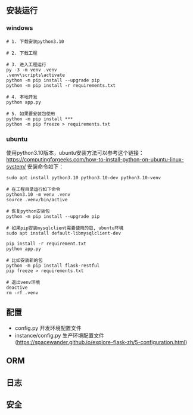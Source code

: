## 安装运行
### windows
```shell
# 1. 下载安装python3.10

# 2. 下载工程

# 3. 进入工程运行
py -3 -m venv .venv
.venv\scripts\activate
python -m pip install --upgrade pip
python -m pip install -r requirements.txt

# 4. 本地开发
python app.py

# 5. 如果要安装包使用
python -m pip install ***
python -m pip freeze > requirements.txt
```
### ubuntu
使用python3.10版本，ubuntu安装方法可以参考这个链接：https://computingforgeeks.com/how-to-install-python-on-ubuntu-linux-system/ 安装命令如下：
```shell
sudo apt install python3.10 python3.10-dev python3.10-venv

# 在工程目录运行如下命令
python3.10 -m venv .venv
source .venv/bin/active

# 恢复python安装包
python -m pip install --upgrade pip

# 如果pip安装mysqlclient需要使用的包, ubuntu环境
sudo apt install default-libmysqlclient-dev

pip install -r requirement.txt
python app.py

# 比如安装新的包
python -m pip install flask-restful
pip freeze > requirements.txt

# 退出venv环境
deactive
rm -rf .venv
```

## 配置
- config.py 开发环境配置文件  
- instance/config.py 生产环境配置文件(https://spacewander.github.io/explore-flask-zh/5-configuration.html)

## ORM

## 日志

## 安全